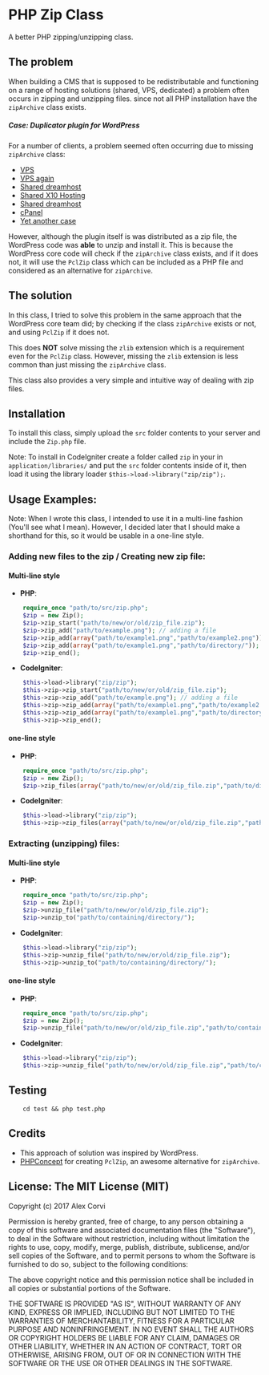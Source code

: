 # PHP Zip Class
A better PHP zipping/unzipping class.

## The problem
When building a CMS that is supposed to be redistributable and functioning on a range of hosting solutions (shared, VPS, dedicated) a problem often occurs in zipping and unzipping files. since not all PHP installation have the `zipArchive` class exists.

##### Case: Duplicator plugin for WordPress
For a number of clients, a problem seemed often occurring due to missing `zipArchive` class:
    
- [VPS](https://wordpress.org/support/topic/plugin-duplicator-no-zip-archive-enabled-on-vps-what-next)
- [VPS again](https://wordpress.org/support/topic/plugin-duplicator-ziparchive-extension-required-for-compression)
- [Shared dreamhost](https://wordpress.org/support/topic/dreamhost-duplicator-and-ziparchive)
- [Shared X10 Hosting](https://x10hosting.com/community/threads/zip-extension-how-to-turn-on-please-help.193531/)
- [Shared dreamhost](https://discussion.dreamhost.com/thread-136038.html)
- [cPanel](https://forums.cpanel.net/threads/installing-activating-php-ziparchive-module.470511/)
- [Yet another case](http://codecharismatic.com/the-stupid-zip-archive-and-wordpress-duplicator-issue/)

However, although the plugin itself is was distributed as a zip file, the WordPress code was **able** to unzip and install it. This is because the WordPress core code will check if the `zipArchive` class exists, and if it does not, it will use the `PclZip` class which can be included as a PHP file and considered as an alternative for `zipArchive`.

## The solution

In this class, I tried to solve this problem in the same approach that the WordPress core team did; by checking if the class `zipArchive` exists or not, and using `PclZip` if it does not.

This does **NOT** solve missing the `zlib` extension which  is a requirement even for the `PclZip` class. However, missing the `zlib` extension is less common than just missing the `zipArchive` class.

This class also provides a very simple and intuitive way of dealing with zip files.

## Installation

To install this class, simply upload the `src` folder contents to your server and include the `Zip.php` file.

Note: To install in CodeIgniter create a folder called `zip` in your in `application/libraries/` and put the `src` folder contents inside of it, then load it using the library loader `$this->load->library("zip/zip");`.

## Usage Examples:

Note: When I wrote this class, I intended to use it in a multi-line fashion (You'll see what I mean). However, I decided later that I should make a shorthand for this, so it would be usable in a one-line style.

### Adding new files to the zip / Creating new zip file:
#### Multi-line style
- **PHP**: 
```php
    require_once "path/to/src/zip.php";
    $zip = new Zip();
    $zip->zip_start("path/to/new/or/old/zip_file.zip");
    $zip->zip_add("path/to/example.png"); // adding a file
    $zip->zip_add(array("path/to/example1.png","path/to/example2.png")); // adding two files as an array
    $zip->zip_add(array("path/to/example1.png","path/to/directory/")); // adding one file and one directory
    $zip->zip_end();
```
- **CodeIgniter**:
```php
	$this->load->library("zip/zip");
    $this->zip->zip_start("path/to/new/or/old/zip_file.zip");
    $this->zip->zip_add("path/to/example.png"); // adding a file
    $this->zip->zip_add(array("path/to/example1.png","path/to/example2.png")); // adding two files as an array
    $this->zip->zip_add(array("path/to/example1.png","path/to/directory/")); // adding one file and one directory
    $this->zip->zip_end();
```

#### one-line style
- **PHP**: 
```php
    require_once "path/to/src/zip.php";
    $zip = new Zip();
    $zip->zip_files(array("path/to/new/or/old/zip_file.zip","path/to/directory/"),"path/to/zip/file.zip");
```
- **CodeIgniter**:
```php
	$this->load->library("zip/zip");
    $this->zip->zip_files(array("path/to/new/or/old/zip_file.zip","path/to/directory/"),"path/to/zip/file.zip");
```

### Extracting (unzipping) files:
#### Multi-line style
- **PHP**: 
```php
    require_once "path/to/src/zip.php";
    $zip = new Zip();
    $zip->unzip_file("path/to/new/or/old/zip_file.zip");
    $zip->unzip_to("path/to/containing/directory/");
```
- **CodeIgniter**:
```php
	$this->load->library("zip/zip");
    $this->zip->unzip_file("path/to/new/or/old/zip_file.zip");
    $this->zip->unzip_to("path/to/containing/directory/");
```

#### one-line style
- **PHP**: 
```php
    require_once "path/to/src/zip.php";
    $zip = new Zip();
    $zip->unzip_file("path/to/new/or/old/zip_file.zip","path/to/containing/directory/");
```
- **CodeIgniter**:
```php
	$this->load->library("zip/zip");
    $this->zip->unzip_file("path/to/new/or/old/zip_file.zip","path/to/containing/directory/");
```

## Testing
```
    cd test && php test.php
```

## Credits
* This approach of solution was inspired by WordPress.
* [PHPConcept](http://www.phpconcept.net/pclzip) for creating `PclZip`, an awesome alternative for `zipArchive`.

## License: The MIT License (MIT)

Copyright (c) 2017 Alex Corvi

Permission is hereby granted, free of charge, to any person obtaining a copy
of this software and associated documentation files (the "Software"), to deal
in the Software without restriction, including without limitation the rights
to use, copy, modify, merge, publish, distribute, sublicense, and/or sell
copies of the Software, and to permit persons to whom the Software is
furnished to do so, subject to the following conditions:

The above copyright notice and this permission notice shall be included in all
copies or substantial portions of the Software.

THE SOFTWARE IS PROVIDED "AS IS", WITHOUT WARRANTY OF ANY KIND, EXPRESS OR
IMPLIED, INCLUDING BUT NOT LIMITED TO THE WARRANTIES OF MERCHANTABILITY,
FITNESS FOR A PARTICULAR PURPOSE AND NONINFRINGEMENT. IN NO EVENT SHALL THE
AUTHORS OR COPYRIGHT HOLDERS BE LIABLE FOR ANY CLAIM, DAMAGES OR OTHER
LIABILITY, WHETHER IN AN ACTION OF CONTRACT, TORT OR OTHERWISE, ARISING FROM,
OUT OF OR IN CONNECTION WITH THE SOFTWARE OR THE USE OR OTHER DEALINGS IN THE
SOFTWARE.
